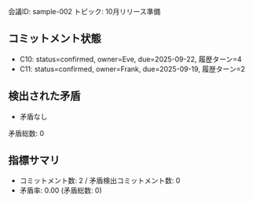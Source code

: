 会議ID: sample-002
トピック: 10月リリース準備

## コミットメント状態
- C10: status=confirmed, owner=Eve, due=2025-09-22, 履歴ターン=4
- C11: status=confirmed, owner=Frank, due=2025-09-19, 履歴ターン=2

## 検出された矛盾
- 矛盾なし

矛盾総数: 0

## 指標サマリ
- コミットメント数: 2 / 矛盾検出コミットメント数: 0
- 矛盾率: 0.00 (矛盾総数: 0)